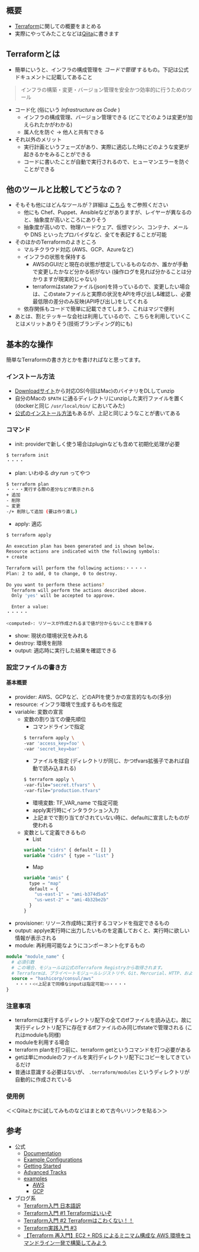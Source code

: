 ## 概要
* [Terraform](https://www.terraform.io/)に関しての概要をまとめる
* 実際にやってみたことなどは[Qiita](https://qiita.com/yumatsud)に書きます

## Terraformとは
* 簡単にいうと、インフラの構成管理を *コードで管理* するもの。下記は公式ドキュメントに記載してあること
> インフラの構築・変更・バージョン管理を安全かつ効率的に行うためのツール
* コード化 (俗にいう *Infrastructure as Code* )
  * インフラの構成管理、バージョン管理できる (どこでどのようは変更が加えられたかがわかる)
  * 属人化を防ぐ → 他人と共有できる
* それ以外のメリット
  * 実行計画というフェーズがあり、実際に適応した時にどのような変更が起きるかをみることができる
  * コードに書いたことが自動で実行されるので、ヒューマンエラーを防ぐことができる

## 他のツールと比較してどうなの？
* そもそも他にはどんなツールが？詳細は [こちら](https://www.terraform.io/intro/vs/index.html) をご参照ください
  * 他にも Chef、Puppet、Ansibleなどがありますが、レイヤーが異なるのと、抽象度が高いところにありそう
  * 抽象度が高いので、物理ハードウェア、仮想マシン、コンテナ、メールや DNS といったプロバイダなど、全てを表記することが可能
* そのほかのTerraformのよきところ
  * マルチクラウド対応 (AWS、GCP、Azureなど)
  * インフラの状態を保持する
    * AWSのGUIだと現在の状態が想定しているものなのか、誰かが手動で変更したかなど分かる術がない (操作ログを見れば分かることは分かりますが現実的じゃない)
    * terraformはstateファイル(json)を持っているので、変更したい場合は、このstateファイルと実際の状況をAPIを呼び出し&確認し、必要最低限の差分のみ反映(API呼び出し)をしてくれる
  * 依存関係もコードで簡単に記載できてしまう、これはマジで便利
* あとは、割とテッキーな会社は利用しているので、こちらを利用していくことはメリットありそう(技術ブランディング的にも)

## 基本的な操作
簡単なTerraformの書き方とかを書ければなと思ってます。

### インストール方法
* [Downloadサイト](https://www.terraform.io/downloads.html)から対応OS(今回はMac)のバイナリをDLしてunzip
* 自分のMacの `$PATH` に通るディレクトリにunzipした実行ファイルを置く (dockerと同じ `/usr/local/bin/` においてみた)
* [公式のインストール方法](https://learn.hashicorp.com/terraform/getting-started/install.html)もあるが、上記と同じようなことが書いてある

### コマンド
* init: providerで新しく使う場合はpluginなども含めて初期化処理が必要
```sh
$ terraform init
・・・・
```
* plan: いわゆる *dry run* ってやつ
```sh
$ terraform plan
・・・・実行する際の差分などが表示される
+ 追加
- 削除
~ 変更
-/+ 削除して追加 (要は作り直し)
```
* apply: 適応
```sh
$ terraform apply
 
An execution plan has been generated and is shown below.
Resource actions are indicated with the following symbols:
+ create
 
Terraform will perform the following actions:・・・・・
Plan: 2 to add, 0 to change, 0 to destroy.
 
Do you want to perform these actions?
  Terraform will perform the actions described above.
  Only 'yes' will be accepted to approve.
 
  Enter a value:
・・・・・
 
<computed>: リソースが作成されるまで値が分からないことを意味する
```
* show: 現状の環境状況をみれる
* destroy: 環境を削除
* output: 適応時に実行した結果を確認できる

### 設定ファイルの書き方
#### 基本概要
* provider: AWS、GCPなど、どのAPIを使うかの宣言的なもの(多分)
* resource: インフラ環境で生成するものを指定
* variable: 変数の宣言
  * 変数の割り当ての優先順位
    * コマンドラインで指定
    ```sh
    $ terraform apply \
    -var 'access_key=foo' \
    -var 'secret_key=bar'
    ```
    * ファイルを指定 (ディレクトリが同じ、かつtfvars拡張子であれば自動で読み込まれる)
    ```sh
    $ terraform apply \
    -var-file="secret.tfvars" \
    -var-file="production.tfvars"
    ```
    * 環境変数: TF_VAR_name で指定可能
    * apply実行時にインタラクション入力
    * 上記までで割り当てがされていない時に、defaultに宣言したものが使われる
  * 変数として定義できるもの
    * List
    ```terraform
    variable "cidrs" { default = [] }
    variable "cidrs" { type = "list" }
    ```
    * Map
    ```terraform
    variable "amis" {
      type = "map"
      default = {
        "us-east-1" = "ami-b374d5a5"
        "us-west-2" = "ami-4b32be2b"
      }
    }
    ```
* provisioner: リソース作成時に実行するコマンドを指定できるもの
* output: applye実行時に出力したいものを定義しておくと、実行時に欲しい情報が表示される
* module: 再利用可能なようにコンポーネント化するもの
```terraform
module "module_name" {
  # 必須引数
  # この場合、モジュールは公式のTerraform Registryから取得されます。
  # Terraformは、プライベートモジュールレジストリや、Git、Mercurial、HTTP、およびローカルファイルから直接、さまざまなソースからモジュールを取得可能
  source = "hashicorp/consul/aws"
　　・・・・<<上記まで同様なinputは指定可能>>・・・・
}
```

### 注意事項
* terraformは実行するディレクトリ配下の全てのtfファイルを読み込む。故に実行ディレクトリ配下に存在するtfファイルのみ同じtfstateで管理される (これはmoduleも同様)
* moduleを利用する場合
 * terraform planを打つ前に、terraform getというコマンドを打つ必要がある
 * getは単にmoduleのファイルを実行ディレクトリ配下にコピーをしてきているだけ
 * 普通は意識する必要はないが、 `.terraform/modules` というディレクトリが自動的に作成されている

### 使用例
＜＜Qiitaとかに試してみものなどはまとめて古今いリンクを貼る＞＞

## 参考
* 公式
  * [Documentation](https://www.terraform.io/docs/index.html)
  * [Example Configurations](https://www.terraform.io/intro/examples/index.html)
  * [Getting Started](https://learn.hashicorp.com/terraform/getting-started/install)
  * [Advanced Tracks](https://learn.hashicorp.com/terraform/?track=aws#aws)
  * [examples](https://github.com/hashicorp/terraform/tree/master/examples)
    * [AWS](https://github.com/terraform-providers/terraform-provider-aws/tree/master/examples)
    * [GCP](https://github.com/terraform-providers/terraform-provider-google/tree/master/examples)
* ブログ系
  * [Terraform入門 日本語訳](https://qiita.com/zembutsu/items/84f5478701c5391df537)
  * [Terraform入門 #1 Terraformはいいぞ](http://www.mpon.me/entry/2017/07/07/194459)
  * [Terraform入門 #2 Terraformはこわくない！！](http://www.mpon.me/entry/2017/07/07/195135)
  * [Terraform実践入門 #3](http://www.mpon.me/entry/2017/11/10/070000)
  * [【Terraform 再入門】EC2 + RDS によるミニマム構成な AWS 環境をコマンドライン一発で構築してみよう](https://tech.recruit-mp.co.jp/infrastructure/post-10665/)
